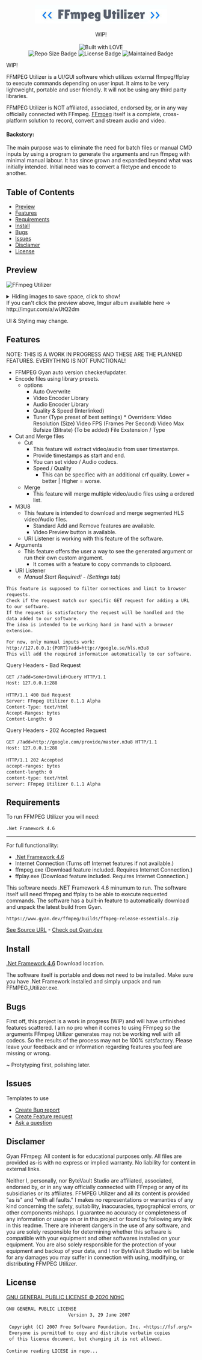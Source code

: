<p align="center">
    <img src="https://github.com/n0tic/FFmpeg-UI-Utilizer/raw/master/FFmpeg%20Utilizer/Resources/ffmpegUtilizerLogo.jpg" alt="FFmpeg Utilizer Logo">
    <br />
    <br />
	WIP!
    <br />
    <br />
    <img src="http://ForTheBadge.com/images/badges/built-with-love.svg" alt="Built with LOVE">
    <br />
    <img src="https://img.shields.io/github/repo-size/n0tic/FFmpeg-UI-Utilizer?label=Repo%20Size" alt="Repo Size Badge">
    <img src="https://img.shields.io/github/license/n0tic/FFmpeg-UI-Utilizer" alt="License Badge">
    <img src="https://img.shields.io/maintenance/YES/2020" alt="Maintained Badge">
</p>

WIP!

FFMPEG Utilizer is a UI/GUI software which utilizes external ffmpeg/ffplay to execute commands depending on user input. It aims to be very lightweight, portable and user friendly. It will not be using any third party libraries.

FFMPEG Utilizer is NOT affiliated, associated, endorsed by, or in any way officially connected with FFmpeg.
[FFmpeg](https://ffmpeg.org/) itself is a complete, cross-platform solution to record, convert and stream audio and video. 


#### Backstory: 
The main purpose was to eliminate the need for batch files or manual CMD inputs by using a program to generate the arguments and run ffmpeg with minimal manual labour. It has since grown and expanded beyond what was initially intended.
Initial need was to convert a filetype and encode to another.

## Table of Contents

- [Preview](#preview)
- [Features](#features)
- [Requirements](#requirements)
- [Install](#install)
- [Bugs](#bugs)
- [Issues](#issues)
- [Disclamer](#disclamer)
- [License](#license)

## Preview 

![FFmpeg Utilizer](http://bytevaultstudio.se/ShareX/preview.png)

<details>
  <summary>Hiding images to save space, click to show!</summary>
  
![FFmpeg Utilizer](http://bytevaultstudio.se/ShareX/FFmpeg_Utilizer_iKyGO0UALy.png)
![FFmpeg Utilizer](http://bytevaultstudio.se/ShareX/FFmpeg_Utilizer_riq90KnLkb.png)
![FFmpeg Utilizer](http://bytevaultstudio.se/ShareX/FFmpeg_Utilizer_mDqKZi0Fg9.png)
![FFmpeg Utilizer](http://bytevaultstudio.se/ShareX/FFmpeg_Utilizer_ViznMze6LT.png)
  
</details>
If you can't click the preview above, Imgur album available here → http://imgur.com/a/wUtQ2dm

UI & Styling may change.

## Features

NOTE: THIS IS A WORK IN PROGRESS AND THESE ARE THE PLANNED FEATURES. EVERYTHING IS NOT FUNCTIONAL!

* FFMPEG Gyan auto version checker/updater.
* Encode files using library presets.
	* options
      * Auto Overwrite
      * Video Encoder Library
      * Audio Encoder Library
      * Quality & Speed (Interlinked)
      * Tuner (Type preset of best settings)
      		* Overriders:
            Video Resolution (Size)
            Video FPS (Frames Per Second)
            Video Max Bufsize (Bitrate) (To be added)
            File Exstension / Type
* Cut and Merge files
    * Cut
    	* This feature will extract video/audio from user timestamps.
	   * Provide timestamps as start and end.
	   * You can set video / Audio codecs.
	   * Speed / Quality
	      * This can be specifiec with an additional crf quality. Lower = better | Higher = worse.
    * Merge
    	* This feature will merge multiple video/audio files using a ordered list.
* M3U8
	* This feature is intended to download and merge segmented HLS video/Audio files.
    	* Standard Add and Remove features are available.
        * Video Preview button is available.
	* URI Listener is working with this feature of the software.
* Arguments
	* This feature offers the user a way to see the generated argument or run their own custom argument.
    	* It comes with a feature to copy commands to clipboard.
* URI Listener
	* *Manual Start Required! - (Settings tab)*
```
This feature is supposed to filter connections and limit to browser requests.
Check if the request match our specific GET request for adding a URL to our software. 
If the request is satisfactory the request will be handled and the data added to our software. 
The idea is intended to be working hand in hand with a browser extension. 
```
```
For now, only manual inputs work:
http://127.0.0.1:{PORT}?add=http://google.se/hls.m3u8
This will add the required information automatically to our software.
```
Query Headers - Bad Request
```
GET /?add=Some+Invalid+Query HTTP/1.1
Host: 127.0.0.1:288

HTTP/1.1 400 Bad Request
Server: FFmpeg Utilizer 0.1.1 Alpha
Content-Type: text/html
Accept-Ranges: bytes
Content-Length: 0
```
Query Headers - 202 Accepted Request
```
GET /?add=http://google.com/provide/master.m3u8 HTTP/1.1
Host: 127.0.0.1:288

HTTP/1.1 202 Accepted
accept-ranges: bytes
content-length: 0
content-type: text/html
server: FFmpeg Utilizer 0.1.1 Alpha
```
## Requirements

To run FFMPEG Utilizer you will need:

```
.Net Framework 4.6 
```

-----

For full functionallity:
- [.Net Framework 4.6](https://www.microsoft.com/en-US/download/details.aspx?id=48130)
- Internet Connection (Turns off Internet features if not available.)
- ffmpeg.exe (Download feature included. Requires Internet Connection.)
- ffplay.exe (Download feature included. Requires Internet Connection.)

This software needs .NET Framework 4.6 minumum to run.
The software itself will need ffmpeg and ffplay to be able to execute requested commands. The software has a built-in feature to automatically download and unpack the latest build from Gyan.
```
https://www.gyan.dev/ffmpeg/builds/ffmpeg-release-essentials.zip
```
[See Source URL](FFmpeg%20Utilizer/Core/Core.cs#L243) - [Check out Gyan.dev](https://www.gyan.dev/ffmpeg/builds/)
## Install

[.Net Framework 4.6](https://www.microsoft.com/en-US/download/details.aspx?id=48130) Download location.


The software itself is portable and does not need to be installed. Make sure you have .Net Framework installed and simply unpack and run FFMPEG_Utilizer.exe.

## Bugs

First off, this project is a work in progress (WIP) and will have unfinished features scattered.
I am no pro when it comes to using FFmpeg so the arguments FFmpeg Utilizer generates may not be working well with all codecs.
So the results of the process may not be 100% satsfactory. Please leave your feedback and or information regarding features you feel are missing or wrong.

~ Protytyping first, polishing later.

## Issues

Templates to use
- [Create Bug report](https://github.com/n0tic/FFMPEG-UI-Utilizer/issues/new?assignees=&labels=&template=bug_report.md&title=)
- [Create Feature request](https://github.com/n0tic/FFMPEG-UI-Utilizer/issues/new?assignees=&labels=&template=feature_request.md&title=)
- [Ask a question](https://github.com/n0tic/FFMPEG-UI-Utilizer/issues/new?assignees=&labels=&template=ask-a-question.md&title=)

## Disclamer

Gyan FFmpeg:
All content is for educational purposes only.
All files are provided as-is with no express or implied warranty.
No liability for content in external links.

Neither I, personally, nor ByteVault Studio are affiliated, associated, endorsed by, or in any way officially connected with FFmpeg or any of its subsidiaries or its affiliates.
FFMPEG Utilizer and all its content is provided "as is" and "with all faults." I makes no representations or warranties of any kind concerning the safety, suitability, inaccuracies, typographical errors, or other components mishaps. I guarantee no accuracy or completeness of any information or usage on or in this project or found by following any link in this readme. There are inherent dangers in the use of any software, and you are solely responsible for determining whether this software is compatible with your equipment and other softwares installed on your equipment. You are also solely responsible for the protection of your equipment and backup of your data, and I nor ByteVault Studio will be liable for any damages you may suffer in connection with using, modifying, or distributing FFMPEG Utilizer.

## License

[GNU GENERAL PUBLIC LICENSE © 2020 N0tiC](LICENSE)

```
GNU GENERAL PUBLIC LICENSE
                       Version 3, 29 June 2007

 Copyright (C) 2007 Free Software Foundation, Inc. <https://fsf.org/>
 Everyone is permitted to copy and distribute verbatim copies
 of this license document, but changing it is not allowed.
 
Continue reading LICESE in repo...
```
